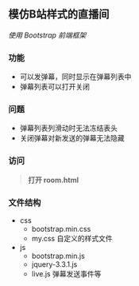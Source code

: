 ## 模仿B站样式的直播间

*使用 Bootstrap 前端框架*

### 功能

* 可以发弹幕，同时显示在弹幕列表中
* 弹幕列表可以打开关闭

### 问题

* 弹幕列表列滑动时无法冻结表头
* 关闭弹幕对新发送的弹幕无法隐藏

### 访问

> **打开 room.html**

### 文件结构

* css
  * bootstrap.min.css
  * my.css    自定义的样式文件
* js
  * bootstrap.min.js
  * jquery-3.3.1.js
  * live.js    弹幕发送事件等

